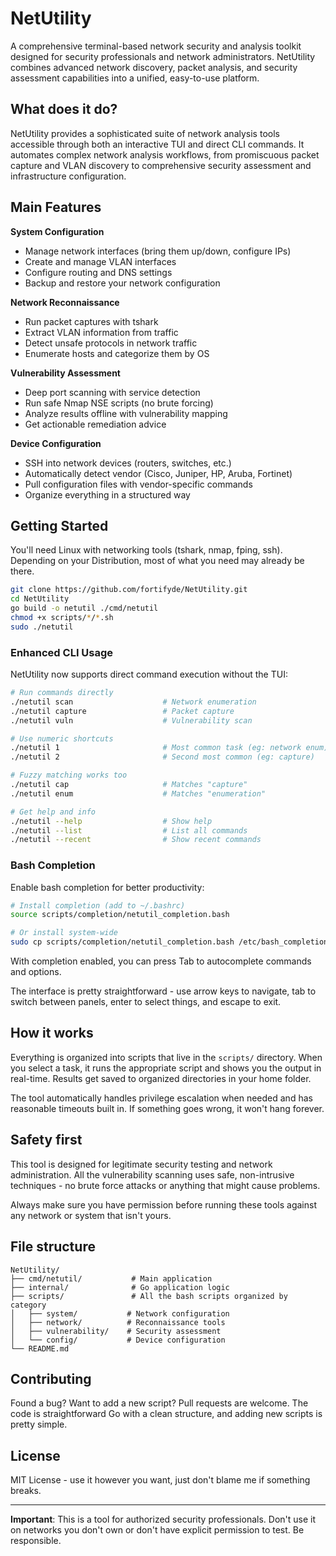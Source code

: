 # NetUtility

A comprehensive terminal-based network security and analysis toolkit designed for security professionals and network administrators. NetUtility combines advanced network discovery, packet analysis, and security assessment capabilities into a unified, easy-to-use platform.

## What does it do?

NetUtility provides a sophisticated suite of network analysis tools accessible through both an interactive TUI and direct CLI commands. It automates complex network analysis workflows, from promiscuous packet capture and VLAN discovery to comprehensive security assessment and infrastructure configuration.

## Main Features

**System Configuration**
- Manage network interfaces (bring them up/down, configure IPs)
- Create and manage VLAN interfaces
- Configure routing and DNS settings
- Backup and restore your network configuration

**Network Reconnaissance**
- Run packet captures with tshark
- Extract VLAN information from traffic
- Detect unsafe protocols in network traffic
- Enumerate hosts and categorize them by OS

**Vulnerability Assessment**
- Deep port scanning with service detection
- Run safe Nmap NSE scripts (no brute forcing)
- Analyze results offline with vulnerability mapping
- Get actionable remediation advice

**Device Configuration**
- SSH into network devices (routers, switches, etc.)
- Automatically detect vendor (Cisco, Juniper, HP, Aruba, Fortinet)
- Pull configuration files with vendor-specific commands
- Organize everything in a structured way

## Getting Started

You'll need Linux with networking tools (tshark, nmap, fping, ssh). Depending on your Distribution, most of what you need may already be there.

```bash
git clone https://github.com/fortifyde/NetUtility.git
cd NetUtility
go build -o netutil ./cmd/netutil
chmod +x scripts/*/*.sh
sudo ./netutil
```

### Enhanced CLI Usage

NetUtility now supports direct command execution without the TUI:

```bash
# Run commands directly
./netutil scan                    # Network enumeration
./netutil capture                 # Packet capture
./netutil vuln                    # Vulnerability scan

# Use numeric shortcuts
./netutil 1                       # Most common task (eg: network enum)
./netutil 2                       # Second most common (eg: capture)

# Fuzzy matching works too
./netutil cap                     # Matches "capture"
./netutil enum                    # Matches "enumeration"

# Get help and info
./netutil --help                  # Show help
./netutil --list                  # List all commands
./netutil --recent                # Show recent commands
```

### Bash Completion

Enable bash completion for better productivity:

```bash
# Install completion (add to ~/.bashrc)
source scripts/completion/netutil_completion.bash

# Or install system-wide
sudo cp scripts/completion/netutil_completion.bash /etc/bash_completion.d/netutil
```

With completion enabled, you can press Tab to autocomplete commands and options.

The interface is pretty straightforward - use arrow keys to navigate, tab to switch between panels, enter to select things, and escape to exit.

## How it works

Everything is organized into scripts that live in the `scripts/` directory. When you select a task, it runs the appropriate script and shows you the output in real-time. Results get saved to organized directories in your home folder.

The tool automatically handles privilege escalation when needed and has reasonable timeouts built in. If something goes wrong, it won't hang forever.

## Safety first

This tool is designed for legitimate security testing and network administration. All the vulnerability scanning uses safe, non-intrusive techniques - no brute force attacks or anything that might cause problems.

Always make sure you have permission before running these tools against any network or system that isn't yours.

## File structure

```
NetUtility/
├── cmd/netutil/           # Main application
├── internal/              # Go application logic
├── scripts/               # All the bash scripts organized by category
│   ├── system/           # Network configuration
│   ├── network/          # Reconnaissance tools
│   ├── vulnerability/    # Security assessment
│   └── config/           # Device configuration
└── README.md
```

## Contributing

Found a bug? Want to add a new script? Pull requests are welcome. The code is straightforward Go with a clean structure, and adding new scripts is pretty simple.

## License

MIT License - use it however you want, just don't blame me if something breaks.

---

**Important**: This is a tool for authorized security professionals. Don't use it on networks you don't own or don't have explicit permission to test. Be responsible.
